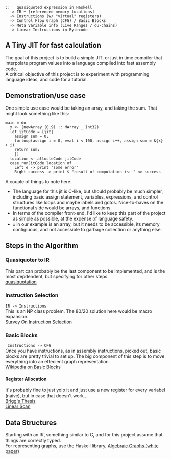 ```
::   quasiquoted expression in Haskell
  -> IR + [referenced memory locations]
  -> Instructions (w/ "virtual" registers)
  -> Control Flow Graph (CFG) / Basic Blocks
  -> Meta Variable info (Live Ranges / du-chains)
  -> Linear Instructions in Bytecode
```

## A Tiny JIT for fast calculation
The goal of this project is to build a simple JIT, or just in time compiler that interpolate program values into a language compiled into fast assembly code.    
A critical objective of this project is to experiment with programming language ideas, and code for a tutorial.    

## Demonstration/use case
One simple use case would be taking an array, and taking the sum. That might look something like this:    
```
main = do
  x <- (newArray (0,9) :: MArray _ Int32)
  let jitCode = [jit|
    assign sum = 0;
    forloop(assign i = 0, eval i < 100, assign i++, assign sum = &{x} + i)
    return sum;
    |]
  location <- allocteCode jitCode
  case runJitCode location of
    Left e -> print "some error"
    Right success -> print $ "result of computation is: " <> success
```

A couple of things to note here:    

* The language for this jit is C-like, but should probably be much simpler, including basic assign statement, variables, expressions, and control structures like loops and maybe labels and gotos.  Nice-to-haves on the functional side would be arrays, and functions.    
* In terms of the compiler front-end, I'd like to keep this part of the project as simple as possible, at the expense of language safety.    
* `x` in our example is an array, but it needs to be accessible, its memory contigiuous, and not accessible to garbage collection or anything else.    

## Steps in the Algorithm

### Quasiquoter to IR
This part can probably be the last component to be implemented, and is the most depdendent, but specifying for other steps.    
[quasiquotation](https://wiki.haskell.org/Quasiquotation)

### Instruction Selection
` IR -> Instructions `    
This is an NP class problem. The 80/20 solution here would be macro expansion.    
[Survey On Instruction Selection](https://arxiv.org/pdf/1306.4898.pdf)    

### Basic Blocks
` Instructions -> CFG`    
Once you have instructions, as in assembly instructions, picked out, basic blocks are pretty trivial to set up. The big component of this step is to move everything into an effecient graph representation.    
[Wikipedia on Basic Blocks](https://en.wikipedia.org/wiki/Basic_block)    

#### Register Allocation
It's probably fine to just yolo it and just use a new register for every variabel (naive), but in case that doesn't work...    
[Brigg's Thesis](https://citeseerx.ist.psu.edu/viewdoc/download?doi=10.1.1.32.2766&rep=rep1&type=pdf)    
[Linear Scan](http://web.cs.ucla.edu/~palsberg/course/cs132/linearscan.pdf)     

## Data Structures
Starting with an IR, something similar to C, and for this project assume that things are correctly typed.    
For representing graphs, use the Haskell library, [Algebraic Graphs (white paper)](https://dl.acm.org/doi/pdf/10.1145/3122955.3122956)    



